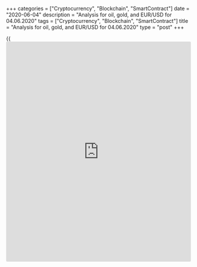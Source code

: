 +++
categories = ["Cryptocurrency", "Blockchain", "SmartContract"]
date = "2020-06-04"
description = "Analysis for oil, gold, and EUR/USD for 04.06.2020"
tags = ["Cryptocurrency", "Blockchain", "SmartContract"]
title = "Analysis for oil, gold, and EUR/USD for 04.06.2020"
type = "post"
+++

{{<iframe id="large-banner" src="https://www.bounty.group/#slide=25.0" width="100%" height="600" scrolling="no" style="border: 0px solid rgb(216, 221, 230); border-radius: 3px;">}}

June 4, 2020

June 4, 2020

Analysis for oil, gold, and EUR/USD for 04.06.2020Alex Rodiоnov

###  **USCrude –** **oil** ****

Oil price has consolidated above Target Zone 4 [34.17 – 33.42]. The next
upside target for the next week or two is Target Zone 5 [41.67 – 40.92].

The key support of the medium-term uptrend is now in the zone of [28.38
- 27.48]. To enter new purchases, I recommend expecting the price
correction down to the support zone and looking for a buy pattern.

![LiteForex: Analysis for oil, gold, and EUR/USD for 04.06.2020][1]

It is clear from the oil H1 chart that the price reached Gold Zone 4
[37.54 – 37.17] in the short-term uptrend. After that, the price was
corrected down and tested Additional Zone [35.13 – 34.91]. The price is
now rolling up from this support.

For today, I suggest looking for a buy pattern in AZ. If AZ is broken
out downside, it will be relevant to sell with a target in Intermediary
Zone [32.88 - 32.43]. IZ is the trend key support, so, if it is
retested, we shall look for buy entries.

![LiteForex: Analysis for oil, gold, and EUR/USD for 04.06.2020][2]

 **[USCrude][3]Trading ideas for today:  **

  1. Buy according to the pattern in Additional Zone [35.13 - 34.91]. TakeProfit: 37.35. StopLoss: according to the pattern rules.

  2. Buy according to the pattern in Intermediary Zone [32.88 - 32.43]. TakeProfit: 37.35. StopLoss: according to the pattern rules.

* * *

###  **XAUUSD – gold**

In the middle-term chart, gold is trading in the correction down in the
middle-term uptrend. The correction target is to test Target Zone
[1673.6 – 1664.4].

According to the previous trading recommendations, we should have
entered sell trades. I recommend moving trades to the breakeven. One
could also exit a part of sell trades, hold the rest trades down to the
target.

![LiteForex: Analysis for oil, gold, and EUR/USD for 04.06.2020][4]

Let us look at the shorter timeframe. The short-term gold trend is down.
The trend momentum broke through the local low yesterday, so we should
rearrange the resistance zones.

For today, we should track the price action relative to Additional Zone
[1714.4 – 1712.1]. If the price is corrected up into the zone, we shall
enter new sell trades according to the pattern. The major sell target is
Target Zone [1673.6 — 1664.4].

![LiteForex: Analysis for oil, gold, and EUR/USD for 04.06.2020][5]

 **[XAUUSD][6] Trading ideas for today:  **

Hold down a part of sell trades entered at level 1736.6. TakeProfit:
Target Zone [1673.6 - 1664.4]. StopLoss: at breakeven.

* * *

###  **EURUSD – euro/dollar**

The EURUSD is close to Target Zone 3 [1.1291 - 1.1273], but the zone has
been tested. TZ3 is still the major upside target for this week.

The price may be corrected down and test the trend key support. We
should enter buy entries at good prices.

![LiteForex: Analysis for oil, gold, and EUR/USD for 04.06.2020][7]

The price reached Target Zone 2 [1.1252 – 1.1234] in the short-term
trend. You should now exit all buy trades and prepare for a correction.

It is clear from the chart that sellers are testing the strong support

Additional Zone [1.1212 – 1.1207]. If it is broken out, the next
downside target will be Intermediary Zone [1.1166 – 1.1157].

However, the short-term trend is still up, so you should use any buy
pattern.

![LiteForex: Analysis for oil, gold, and EUR/USD for 04.06.2020][8]

 **[EURUSD][9] Trading ideas for today: **

  1. If Additional Zone [1.1212 - 1.1207] is broken out, sell on the retest. TakeProfit: Intermediary Zone [1.1166 - 1.1157]. StopLoss: 1.1230.

  2. Buy according to the pattern in Intermediary Zone [1.1166 - 1.1157]. TakeProfit: 1.1255. StopLoss: according to the pattern rules.

> IZ - Intermediary Zone: responsible for the price momentum reversing

>

> TZ - Target Zone: a zone that is 75% likely to be reached after IZ
breakout.

>

> GZ - Gold Zone: zone in the medium-term momentum.

>

> All zones are calculated based on the average [daily](https://www.fintecher.org/2020/03/03/forex-trading-daily-strategy/) price of the
instrument and margin requirements of the futures.

* * *

P.S. Did you like my article? Share it in social networks: it will be
the best “thank you" :)

Ask me questions and comment below. I’ll be glad to answer your
questions and give necessary explanations.

 **Useful links:**

  * I recommend trying to trade with a reliable broker [here][10]. The system allows you to trade by yourself or copy successful traders from all across the globe.
  * Use my promo-code BLOG for getting deposit bonus 50% on LiteForex platform. Just enter this code in the appropriate field while [depositing][11] your trading account.
  * Telegram channel with high-quality analytics, Forex reviews, training articles, and other useful things for traders <t.me/liteforex>

## Price chart of XAUUSD in real time mode

![Analysis for oil, gold, and EUR/USD for 04.06.2020][12]

The content of this article reflects the author’s opinion and does not
necessarily reflect the official position of LiteForex. The material
published on this page is provided for informational purposes only and
should not be considered as the provision of investment advice for the
purposes of Directive 2004/39/EC.

Rate this article:

{{value}}

( {{count}} {{title}} )

   1. cdn.liteforex.com/cache/uploads/blog_post/commodities/analytics/WTI_analysis_040620_1.png?w=30&s=ea5c87d299e45e2e59f93415fac001b8
   2. cdn.liteforex.com/cache/uploads/blog_post/commodities/analytics/WTI_analysis_040620_2.png?w=30&s=b0c6309de2b01fbd14264f716b254b49
   3. my.liteforex.com/trading?type=oil
   4. cdn.liteforex.com/cache/uploads/blog_post/commodities/analytics/XAUUSD_analysis_040620_1.png?w=30&s=656c39f7bba09f5d2dd983e07d147107
   5. cdn.liteforex.com/cache/uploads/blog_post/commodities/analytics/XAUUSD_analysis_040620_2.png?w=30&s=b7c2610e523bb32465eee896e11665ed
   6. my.liteforex.com/trading/chart?symbol=XAUUSD&returnUrl=true
   7. cdn.liteforex.com/cache/uploads/blog_post/commodities/analytics/EURUSD_analysis_040620_1.png?w=30&s=331903799b3e8096e0ade755f27a6df8
   8. cdn.liteforex.com/cache/uploads/blog_post/commodities/analytics/EURUSD_analysis_040620_2.png?w=30&s=2eb2cfafb8a5d6def6ff96631723ea81
   9. my.liteforex.com/trading/chart?symbol=EURUSD
   10. my.liteforex.com/?category=analysts-opinions&slug=analysis-for-oil-gold-and-eurusd-for-04062020&openPopup=%2Fregistration%2Fpopup&utm_source=blog&utm_medium=article&utm_campaign=bonus
   11. my.liteforex.com/deposit/?category=analysts-opinions&slug=analysis-for-oil-gold-and-eurusd-for-04062020&promo_code=BLOG&utm_source=blog&utm_medium=article&utm_campaign=bonus
   12. cdn.liteforex.com/cache/uploads/blog_post/commodities/gold_136.jpeg?q=75&w=1000&s=7a98fe919740e623bff89383adee160a